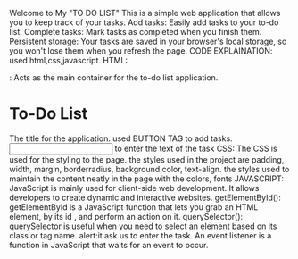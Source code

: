 
Welcome to My "TO DO LIST" This is a simple web application that allows you to keep track of your tasks.
Add tasks: Easily add tasks to your to-do list.
Complete tasks: Mark tasks as completed when you finish them.
Persistent storage: Your tasks are saved in your browser's local storage, so you won't lose them when you refresh the page.
CODE EXPLAINATION:
used html,css,javascript.
HTML:
<div class="container">: Acts as the main container for the to-do list application.
<h1>To-Do List</h1>   The title for the application.
used BUTTON TAG to add tasks.
<input type="text"> to enter the text of the task
CSS:
The CSS is used for the styling to the page.
the styles used in the project are padding, width, margin, borderradius, background color, text-align.
the styles used to maintain the content neatly in the page with the colors, fonts
JAVASCRIPT:
 JavaScript is mainly used for client-side web development. It allows developers to create dynamic and interactive websites.
 getElementById(): getElementById is a JavaScript function that lets you grab an HTML element, by its id , and perform an action on it. 
 querySelector(): querySelector is useful when you need to select an element based on its class or tag name.
 alert:it ask us to enter the task.
 An event listener is a function in JavaScript that waits for an event to occur.



 

